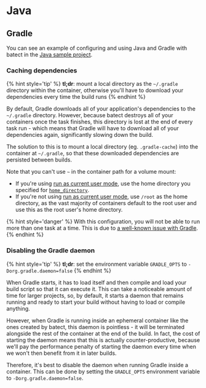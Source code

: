 # Java

## Gradle

You can see an example of configuring and using Java and Gradle with batect in the [Java sample project](https://github.com/charleskorn/batect-sample-java).

### Caching dependencies

{% hint style='tip' %}
**tl;dr**: mount a local directory as the `~/.gradle` directory within the container, otherwise you'll have to download your dependencies every time the build
runs
{% endhint %}

By default, Gradle downloads all of your application's dependencies to the `~/.gradle` directory. However, because batect destroys all of your containers once
the task finishes, this directory is lost at the end of every task run - which means that Gradle will have to download all of your dependencies again,
significantly slowing down the build.

The solution to this is to mount a local directory (eg. `.gradle-cache`) into the container at `~/.gradle`, so that these downloaded dependencies are
persisted between builds.

Note that you can't use `~` in the container path for a volume mount:

* If you're using [run as current user mode](../tips/BuildArtifactsOwnedByRoot.md), use the home directory you specified for [`home_directory`](../config/Containers.md#runascurrentuser).
* If you're not using [run as current user mode](../tips/BuildArtifactsOwnedByRoot.md), use `/root` as the home directory, as the vast majority of containers
  default to the root user and use this as the root user's home directory.

{% hint style='danger' %}
With this configuration, you will not be able to run more than one task at a time. This is due to [a well-known issue with Gradle](https://github.com/gradle/gradle/issues/851).
{% endhint %}

### Disabling the Gradle daemon

{% hint style='tip' %}
**tl;dr**: set the environment variable `GRADLE_OPTS` to `-Dorg.gradle.daemon=false`
{% endhint %}

When Gradle starts, it has to load itself and then compile and load your build script so that it can execute it. This can take a noticeable amount of time for
larger projects, so, by default, it starts a daemon that remains running and ready to start your build without having to load or compile anything.

However, when Gradle is running inside an ephemeral container like the ones created by batect, this daemon is pointless - it will be terminated alongside the
rest of the container at the end of the build. In fact, the cost of starting the daemon means that this is actually counter-productive, because we'll pay the
performance penalty of starting the daemon every time when we won't then benefit from it in later builds.

Therefore, it's best to disable the daemon when running Gradle inside a container. This can be done by setting the `GRADLE_OPTS` environment variable to
`-Dorg.gradle.daemon=false`.
